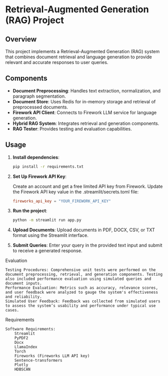 # Retrieval-Augmented Generation (RAG) Project

## Overview

This project implements a Retrieval-Augmented Generation (RAG) system that combines document retrieval and language generation to provide relevant and accurate responses to user queries.

## Components

- **Document Preprocessing**: Handles text extraction, normalization, and paragraph segmentation.
- **Document Store**: Uses Redis for in-memory storage and retrieval of preprocessed documents.
- **Firework API Client**: Connects to Firework LLM service for language generation.
- **Hybrid RAG System**: Integrates retrieval and generation components.
- **RAG Tester**: Provides testing and evaluation capabilities.

## Usage

1. **Install dependencies**:
    ```bash
    pip install -r requirements.txt
    ```
2. **Set Up Firework API Key**:

    Create an account and get a free limited API key from Firework.
    Update the Firework API key value in the .streamlit/secrets.toml file:

    ``` toml
    fireworks_api_key = "YOUR_FIREWORK_API_KEY"
    ```   


3. **Run the project**:
    ```bash
    python -m streamlit run app.py
    ```
4. **Upload Documents**: Upload documents in PDF, DOCX, CSV, or TXT format using the Streamlit interface.

5. **Submit Queries**: Enter your query in the provided text input and submit to receive a generated response.

Evaluation

    Testing Procedures: Comprehensive unit tests were performed on the document preprocessing, retrieval, and generation components. Testing also included performance evaluation using simulated queries and document inputs.
    Performance Evaluation: Metrics such as accuracy, relevance scores, and user feedback were analyzed to gauge the system's effectiveness and reliability.
    Simulated User Feedback: Feedback was collected from simulated users to assess the system’s usability and performance under typical use cases.

Requirements

    Software Requirements:
        Streamlit
        PyPDF2
        Docx
        LlamaIndex
        Torch
        Fireworks (Fireworks LLM API key)
        Sentence-transformers
        Plotly
        HDBSCAN

